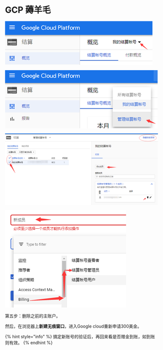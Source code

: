 # GCP 薅羊毛

![&#x7B2C;&#x4E00;&#x6B65;&#xFF1A;&#x8FDB;&#x5165;&#x201C;&#x6211;&#x7684;&#x7ED3;&#x7B97;&#x8D26;&#x53F7;&#x201D;](../.gitbook/assets/image.png)

![&#x7B2C;&#x4E8C;&#x6B65;&#xFF1A;&#x70B9;&#x51FB;&#x201C;&#x7BA1;&#x7406;&#x7ED3;&#x7B97;&#x8D26;&#x53F7;&#x201D;](../.gitbook/assets/image%20%281%29.png)

![&#x7B2C;&#x4E09;&#x6B65;&#xFF1A;&#x6DFB;&#x52A0;&#x6210;&#x5458;](../.gitbook/assets/image%20%282%29.png)

![&#x7B2C;&#x56DB;&#x6B65;&#xFF1A;&#x9009;&#x62E9;&#x8D26;&#x6237;&#x7C7B;&#x4F3C;](../.gitbook/assets/image%20%283%29.png)

第五步：删除之前的主账户。

然后，在浏览器上**新建无痕窗口**，进入Google cloud重新申请300美金。

{% hint style="info" %}
搞定新账号的验证后，再回来看是否赠金到账，如到账则有效。
{% endhint %}





